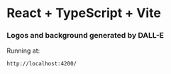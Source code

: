 # React + TypeScript + Vite

### Logos and background generated by DALL-E

Running at:
```
http://localhost:4200/
```